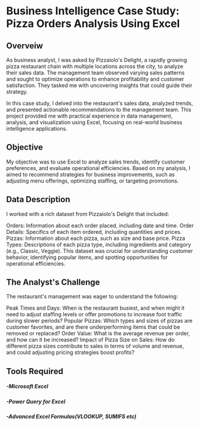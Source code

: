 
# Business Intelligence Case Study: Pizza Orders Analysis Using Excel




## Overveiw
 As business analyst, I was asked by Pizzaiolo's Delight, a rapidly growing pizza restaurant chain with multiple locations across the city, to analyze their sales data. The management team observed varying sales patterns and sought to optimize operations to enhance profitability and customer satisfaction. They tasked me with uncovering insights that could guide their strategy.

In this case study, I delved into the restaurant's sales data, analyzed trends, and presented actionable recommendations to the management team. This project provided me with practical experience in data management, analysis, and visualization using Excel, focusing on real-world business intelligence applications.
## Objective
My objective was to use Excel to analyze sales trends, identify customer preferences, and evaluate operational efficiencies. Based on my analysis, I aimed to recommend strategies for business improvements, such as adjusting menu offerings, optimizing staffing, or targeting promotions.
## Data Description
I worked with a rich dataset from Pizzaiolo's Delight that included:

Orders: Information about each order placed, including date and time.
Order Details: Specifics of each item ordered, including quantities and prices.
Pizzas: Information about each pizza, such as size and base price.
Pizza Types: Descriptions of each pizza type, including ingredients and category (e.g., Classic, Veggie).
This dataset was crucial for understanding customer behavior, identifying popular items, and spotting opportunities for operational efficiencies.
## The Analyst's Challenge
The restaurant's management was eager to understand the following:

Peak Times and Days: When is the restaurant busiest, and when might it need to adjust staffing levels or offer promotions to increase foot traffic during slower periods?
Popular Pizzas: Which types and sizes of pizzas are customer favorites, and are there underperforming items that could be removed or replaced?
Order Value: What is the average revenue per order, and how can it be increased?
Impact of Pizza Size on Sales: How do different pizza sizes contribute to sales in terms of volume and revenue, and could adjusting pricing strategies boost profits?
## Tools Required
 ##### -Microsoft Excel
 ##### -Power Query for Excel
 ##### -Advanced Excel Formulas(VLOOKUP, SUMIFS etc)
